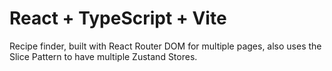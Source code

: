 # React + TypeScript + Vite

Recipe finder, built with React Router DOM for multiple pages, also uses the Slice Pattern to have multiple Zustand Stores.